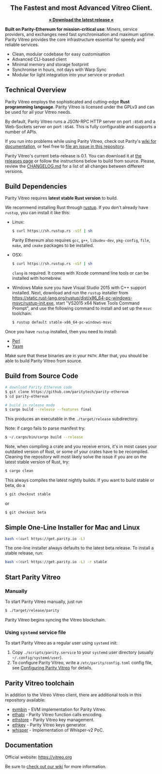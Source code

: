 <h2 align="center">The Fastest and most Advanced Vitreo Client.</h2>

<p align="center"><strong><a href="https://github.com/vitreofdn/parity-vitreo/releases/latest">» Download the latest release «</a></strong></p>

**Built on Parity-Ethereum for mission-critical use**: Miners, service providers, and exchanges need fast synchronisation and maximum uptime. Parity Vitreo provides the core infrastructure essential for speedy and reliable services.

- Clean, modular codebase for easy customisation
- Advanced CLI-based client
- Minimal memory and storage footprint
- Synchronise in hours, not days with Warp Sync
- Modular for light integration into your service or product

## Technical Overview

Parity Vitreo employs the sophisticated and cutting-edge **Rust programming language**. Parity Vitreo is licensed under the GPLv3 and can be used for all your Vitreo needs.

By default, Parity Vitreo runs a JSON-RPC HTTP server on port `:8545` and a Web-Sockets server on port `:8546`. This is fully configurable and supports a number of APIs.

If you run into problems while using Parity Vitreo, check out Parity's [wiki for documentation](https://wiki.parity.io/), or feel free to [file an issue in this repository](https://github.com/vitreofdn/parity-vitreo/issues/new).

Parity Vitreo's current beta-release is 0.1. You can download it at [the releases page](https://github.com/vitreofdn/parity-vitreo/releases) or follow the instructions below to build from source.  Please, review the [CHANGELOG.md](CHANGELOG.md) for a list of all changes between different versions.

## Build Dependencies

Parity Vitreo requires **latest stable Rust version** to build.

We recommend installing Rust through [rustup](https://www.rustup.rs/). If you don't already have `rustup`, you can install it like this:

- Linux:
  ```bash
  $ curl https://sh.rustup.rs -sSf | sh
  ```

  Parity Ethereum also requires `gcc`, `g++`, `libudev-dev`, `pkg-config`, `file`, `make`, and `cmake` packages to be installed.

- OSX:
  ```bash
  $ curl https://sh.rustup.rs -sSf | sh
  ```

  `clang` is required. It comes with Xcode command line tools or can be installed with homebrew.

- Windows
  Make sure you have Visual Studio 2015 with C++ support installed. Next, download and run the `rustup` installer from
  https://static.rust-lang.org/rustup/dist/x86_64-pc-windows-msvc/rustup-init.exe, start "VS2015 x64 Native Tools Command Prompt", and use the following command to install and set up the `msvc` toolchain:
  ```bash
  $ rustup default stable-x86_64-pc-windows-msvc
  ```

Once you have `rustup` installed, then you need to install:
* [Perl](https://www.perl.org)
* [Yasm](https://yasm.tortall.net)

Make sure that these binaries are in your `PATH`. After that, you should be able to build Parity Vitreo from source.

## Build from Source Code

```bash
# download Parity Ethereum code
$ git clone https://github.com/paritytech/parity-ethereum
$ cd parity-ethereum

# build in release mode
$ cargo build --release --features final
```

This produces an executable in the `./target/release` subdirectory.

Note: if cargo fails to parse manifest try:

```bash
$ ~/.cargo/bin/cargo build --release
```

Note, when compiling a crate and you receive errors, it's in most cases your outdated version of Rust, or some of your crates have to be recompiled. Cleaning the repository will most likely solve the issue if you are on the latest stable version of Rust, try:

```bash
$ cargo clean
```

This always compiles the latest nightly builds. If you want to build stable or beta, do a

```bash
$ git checkout stable
```

or

```bash
$ git checkout beta
```

## Simple One-Line Installer for Mac and Linux

```bash
bash <(curl https://get.parity.io -L)
```

The one-line installer always defaults to the latest beta release. To install a stable release, run:

```bash
bash <(curl https://get.parity.io -L) -r stable
```

## Start Parity Vitreo

### Manually

To start Parity Vitreo manually, just run

```bash
$ ./target/release/parity
```

Parity Vitreo begins syncing the Vitreo blockchain.

### Using `systemd` service file

To start Parity Vitreo as a regular user using `systemd` init:

1. Copy `./scripts/parity.service` to your
`systemd` user directory (usually `~/.config/systemd/user`).
2. To configure Parity Vitreo, write a `/etc/parity/config.toml` config file, see [Configuring Parity Vitreo](https://vitreo.org/wiki/configuring-vitreo) for details.

## Parity Vitreo toolchain

In addition to the Vitreo Vitreo client, there are additional tools in this repository available:

- [evmbin](https://github.com/vitreofdn/parity-vitreo/blob/master/evmbin/) - EVM implementation for Parity Vitreo.
- [ethabi](https://github.com/vitreofdn/ethabi) - Parity Vitreo function calls encoding.
- [ethstore](https://github.com/vitreofdn/parity-vitreo/blob/master/ethstore/) - Parity Vitreo key management.
- [ethkey](https://github.com/vitreofdn/parity-vitreo/blob/master/ethkey/) - Parity Vitreo keys generator.
- [whisper](https://github.com/vitreofdn/parity-vitreo/blob/master/whisper/) - Implementation of Whisper-v2 PoC.

## Documentation

Official website: https://vitreo.org

Be sure to [check out our wiki](https://wiki.vitreo.org) for more information.
